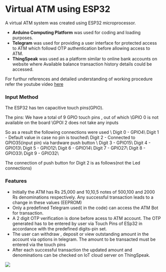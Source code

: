 # Virtual ATM using ESP32

A virtual ATM system was created using ESP32 microprocessor.
* **Arduino Computing Platform** was used for coding and loading purposes. 
* **Telegram** was used for providing a user interface for protected access to ATM which followd OTP authentication before allowing access to ATM.
* **ThingSpeak** was used as a platform similar to online bank accounts on website where Available balance transaction history details could be accessed.

For furthur references and detailed understanding of working procedure refer the youtube video [here](https://www.youtube.com/watch?v=usMuDdFp1d4&feature=youtu.be)

### Input Method
The ESP32 has ten capacitive touch pins(GPIO). 

The pins:
We have a total of 9 GPIO touch pins , out of which 
\\GPIO 0 is not available on the board 
\\GPOI 2 does not take any inputs

So as a result the following connections were used \\
Digit 0  - GPIO4\\
Digit 1  -  Default value in case no pin is touched\\
Digit 2  - Connected to GPIO35(input pin) via hardware push button \\
Digit 3  - GPIO15\\
Digit 4  - GPIO13\\
Digit 5  - GPIO12\\
Digit 6  - GPIO14\\
Digit 7  - GPIO27\\
Digit 8  - GPIO33\\
Digit 9  - GPIO32\\

The connection of push button for Digit 2 is as follows(not the Led connections)

### Features
* Initially the ATM has Rs 25,000 and 10,10,5 notes of 500,100 and 2000 Rs denominations respectively. Any successful transaction leads to a change in these values (EEPROM) 
* Only a predefined Telegram used( in the code) can access the ATM Bot for transaction.
* A 2 digit OTP verification is done before acess to ATM account. The OTP generated has to be entered by user via Touch Pins of ESp32 in accordance with the predefined digits-pin set.
* The user can withdraw , deposit or view outstanding amount in the account via options in telegram. The amount to be transacted must be entered via the touch pins
* After each successful transaction the updated amount and denominations can be checked on IoT cloud server on ThingSpeak.

![](https://i.imgur.com/JVTawNC.png)
